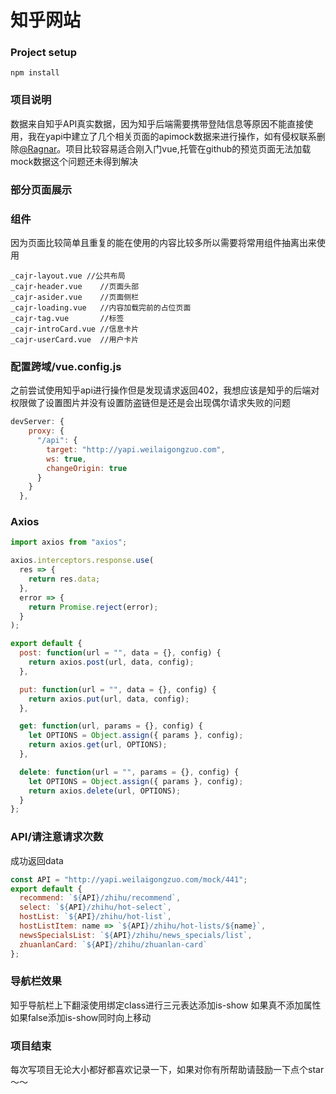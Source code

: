 # 知乎网站

### Project setup
```
npm install
```

### 项目说明

数据来自知乎API真实数据，因为知乎后端需要携带登陆信息等原因不能直接使用，我在yapi中建立了几个相关页面的apimock数据来进行操作，如有侵权联系删除[@Ragnar](1535354822@qq.com)。项目比较容易适合刚入门vue,托管在github的预览页面无法加载mock数据这个问题还未得到解决

### 部分页面展示



### 组件

因为页面比较简单且重复的能在使用的内容比较多所以需要将常用组件抽离出来使用

```
_cajr-layout.vue //公共布局
_cajr-header.vue	//页面头部
_cajr-asider.vue	//页面侧栏
_cajr-loading.vue	//内容加载完前的占位页面
_cajr-tag.vue		//标签
_cajr-introCard.vue	//信息卡片
_cajr-userCard.vue	//用户卡片
```

### 配置跨域/vue.config.js

之前尝试使用知乎api进行操作但是发现请求返回402，我想应该是知乎的后端对权限做了设置图片并没有设置防盗链但是还是会出现偶尔请求失败的问题

```javascript
devServer: {
    proxy: {
      "/api": {
        target: "http://yapi.weilaigongzuo.com",
        ws: true,
        changeOrigin: true
      }
    }
  },
```

### Axios

```javascript
import axios from "axios";

axios.interceptors.response.use(
  res => {
    return res.data;
  },
  error => {
    return Promise.reject(error);
  }
);

export default {
  post: function(url = "", data = {}, config) {
    return axios.post(url, data, config);
  },

  put: function(url = "", data = {}, config) {
    return axios.put(url, data, config);
  },

  get: function(url, params = {}, config) {
    let OPTIONS = Object.assign({ params }, config);
    return axios.get(url, OPTIONS);
  },

  delete: function(url = "", params = {}, config) {
    let OPTIONS = Object.assign({ params }, config);
    return axios.delete(url, OPTIONS);
  }
};

```

### API/请注意请求次数

成功返回data

```javascript
const API = "http://yapi.weilaigongzuo.com/mock/441";
export default {
  recommend: `${API}/zhihu/recommend`,
  select: `${API}/zhihu/hot-select`,
  hostList: `${API}/zhihu/hot-list`,
  hostListItem: name => `${API}/zhihu/hot-lists/${name}`,
  newsSpecialsList: `${API}/zhihu/news_specials/list`,
  zhuanlanCard: `${API}/zhihu/zhuanlan-card`
};
```

### 导航栏效果

知乎导航栏上下翻滚使用绑定class进行三元表达添加is-show 如果真不添加属性如果false添加is-show同时向上移动

### 项目结束

每次写项目无论大小都好都喜欢记录一下，如果对你有所帮助请鼓励一下点个star～～


